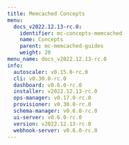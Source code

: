 ```yaml
---
title: Memcached Concepts
menu:
  docs_v2022.12.13-rc.0:
    identifier: mc-concepts-memcached
    name: Concepts
    parent: mc-memcached-guides
    weight: 20
menu_name: docs_v2022.12.13-rc.0
info:
  autoscaler: v0.15.0-rc.0
  cli: v0.30.0-rc.0
  dashboard: v0.6.0-rc.0
  installer: v2022.12.13-rc.0
  ops-manager: v0.17.0-rc.0
  provisioner: v0.30.0-rc.0
  schema-manager: v0.6.0-rc.0
  ui-server: v0.6.0-rc.0
  version: v2022.12.13-rc.0
  webhook-server: v0.6.0-rc.0
---
```


